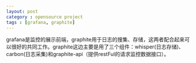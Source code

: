 ```yaml
---
layout: post
category : opensource project
tags : [grafana, graphite]
---
```

grafana是监控的展示前端，graphite用于日志的搜集、存储，这两者配合起来可以很好的共同工作。graphite这边主要是用了三个组件：whisper(日志存储)、carbon(日志采集)和graphite-api（提供restFul的请求监控数据接口）。
